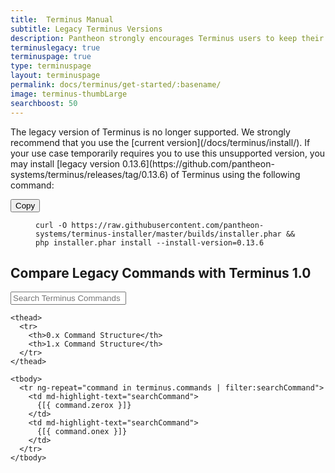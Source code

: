 ```yaml
---
title:  Terminus Manual
subtitle: Legacy Terminus Versions
description: Pantheon strongly encourages Terminus users to keep their local installations updated to the current version. This document covers issues with legacy versions of Terminus.
terminuslegacy: true
terminuspage: true
type: terminuspage
layout: terminuspage
permalink: docs/terminus/get-started/:basename/
image: terminus-thumbLarge
searchboost: 50
---
```

<p class="instruction">The legacy version of Terminus is no longer supported. We strongly recommend that you use the [current version](/docs/terminus/install/). If your use case temporarily requires you to use this unsupported version, you may install [legacy version 0.13.6](https://github.com/pantheon-systems/terminus/releases/tag/0.13.6) of Terminus using the following command:</p>
<div class="copy-snippet">
  <button class="btn btn-default btn-clippy" data-clipboard-target="#terminus-installer">Copy</button>
  <figure><pre id="terminus-installer"><code class="bash command" data-lang="bash">curl -O https://raw.githubusercontent.com/pantheon-systems/terminus-installer/master/builds/installer.phar && php installer.phar install --install-version=0.13.6</code></pre></figure>
</div>

## Compare Legacy Commands with Terminus 1.0




<div class="col-md-12" ng-app="terminusCompareApp" ng-controller="mainController">


  <form>
    <div class="form-group">
      <div class="input-group">
        <div class="input-group-addon"><i class="fa fa-search"></i></div>
        <input type="text" class="form-control" placeholder="Search Terminus Commands" ng-model="searchCommand">
        <div style="background:#fff;cursor:pointer;" ng-click="clearFilters()" class="input-group-addon">
        <span class="fa fa-times"></span>
        </div>
      </div>
    </div>
  </form>
  <table class="table table-responsive table-bordered table-striped">

    <thead>
      <tr>
        <th>0.x Command Structure</th>
        <th>1.x Command Structure</th>
      </tr>
    </thead>

    <tbody>
      <tr ng-repeat="command in terminus.commands | filter:searchCommand">
        <td md-highlight-text="searchCommand">
          {[{ command.zerox }]}
        </td>
        <td md-highlight-text="searchCommand">
          {[{ command.onex }]}
        </td>
      </tr>
    </tbody>

  </table>
</div>
